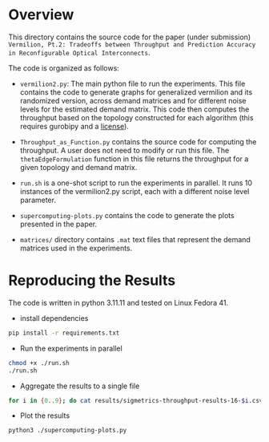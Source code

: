 # Overview

This directory contains the source code for the paper (under submission) `Vermilion, Pt.2: Tradeoffs between Throughput and Prediction Accuracy in Reconfigurable Optical Interconnects`.

The code is organized as follows:

- `vermilion2.py`: The main python file to run the experiments. This file contains the code to generate graphs for generalized vermilion and its randomized version, across demand matrices and for different noise levels for the estimated demand matrix. This code then computes the throughput based on the topology constructed for each algorithm (this requires gurobipy and a [license](https://portal.gurobi.com/iam/licenses/list)).

- `Throughput_as_Function.py` contains the source code for computing the throughput. A user does not need to modify or run this file. The `thetaEdgeFormulation` function in this file returns the throughput for a given topology and demand matrix.

- `run.sh` is a one-shot script to run the experiments in parallel. It runs 10 instances of the vermilion2.py script, each with a different noise level parameter.

- `supercomputing-plots.py` contains the code to generate the plots presented in the paper.

- `matrices/` directory contains `.mat` text files that represent the demand matrices used in the experiments.

# Reproducing the Results

The code is written in python 3.11.11 and tested on Linux Fedora 41.

- install dependencies

```bash
pip install -r requirements.txt
```

- Run the experiments in parallel
```bash
chmod +x ./run.sh
./run.sh
```

- Aggregate the results to a single file

```bash
for i in {0..9}; do cat results/sigmetrics-throughput-results-16-$i.csv >> results/sigmetrics-throughput-results-16.csv; done
```

- Plot the results 

```bash
python3 ./supercomputing-plots.py
```